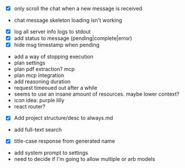 - [x] only scroll the chat when a new message is received
- chat message skeleton loading isn't working
- [x] log all server info logs to stdout
- [x] add status to message (pending|complete|error)
- [x] hide msg timestamp when pending
- add a way of stopping execution
- plan settings
- plan pdf extraction? mcp
- plan mcp integration
- add reasoning duration
- request timeoued out after a while
- seems to use an insane amount of resources. maybe lower context?
- icon idea: purple lilly
- react router?
- [x] Add project structure/desc to always.md
- add full-text search
- [x] title-case response from generated name
- add system prompt to settings
- need to decide if I'm going to allow multiple or arb models
